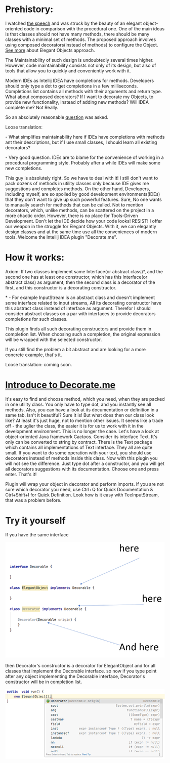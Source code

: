 # Prehistory:
I watched [the speech](https://youtu.be/75U9eefFYoU) and was struck by the beauty of an elegant object-oriented code in comparison with the procedural one.
One of the main ideas is that classes should not have many methods, there should be many classes with a minimal set of methods.
The proposed approach involves using composed decorators(instead of methods) to configure the Object. 
[See more](https://www.elegantobjects.org/) about Elegant Objects approach.

The Maintainability of such design is undoubtedly several times higher.
However, code maintainability consists not only of its design, but also of tools that allow you to quickly and conveniently work with it.

Modern IDEs as Intellij IDEA have completions for methods. 
Developers should only type a dot to get completions in a few milliseconds. 
Completions list contains all methods with their arguments and return type.
What about composed decorators? 
If I want to decorate my Objects, to provide new functionality, instead of adding new methods? Will IDEA complete me? 
Not Really.
 
So an absolutely reasonable [question](https://youtu.be/75U9eefFYoU?t=2498) was asked.

Loose translation:
 
\- What simplifies maintainability here if IDEs have completions with methods ant their descriptions, but if I use small classes, I should learn all existing decorators?

\- Very good question. IDEs are to blame for the convenience of working in a procedural programming style. Probably after a while IDEs will make some new completions.

This guy is absolutely right. So we have to deal with it!
I still don't want to pack dozens of methods in utility classes only because IDE gives me suggestions and completes methods.
On the other hand, Developers, including myself, are so spoiled by good development environments(IDEs) that they don’t want to give up such powerful features. 
Sure, No one wants to manually search for methods that can be called. Not to mention decorators, which, unlike methods, can be scattered on the project in a more chaotic order.
However, there is no place for Tools-Driven Development. Don't let the IDE decide how your code looks! RESIST!
I offer our weapon in the struggle for Elegant Objects. With it, we can elegantly design classes and at the same time use all the conveniences of modern tools.
Welcome the Intellij IDEA plugin "Decorate.me".

# How it works:
Axiom: If two classes implement same Interface(or abstract class)*, and the second one has at least one constructor, which has this Interface(or abstract class) as argument, 
then the second class is a decorator of the first, and this constructor is a decorating constructor.

\* - For example InputStream is an abstract class and doesn't implement some interface related to input streams,
All its decorating constructor have this abstract class instead of interface as argument.
Therefor I should consider abstract classes on a par with interfaces to provide decorators completions for such classes.

This plugin finds all such decorating constructors and provide them in completion list.
When choosing such a completion, the original expression will be wrapped with the selected constructor.

If you still find the problem a bit abstract and are looking for a more concrete example, that's [it](https://youtu.be/LPLqLaSwSsI?t=6739).

Loose translation: coming soon.

# [Introduce to Decorate.me](https://youtu.be/ZPHrfJN6f9Q)

It's easy to find and choose method, which you need, when they are packed in one utility class. 
You only have to type dot, and you instantly see all methods. 
Also, you can have a look at its documentation or definition in a same tab. Isn't it beautiful?  Sure It is!
But what does then our class look like? At least it's just huge, not to mention other issues.
It seems like a trade off - the uglier the class, the easier it is for us to work with it in the development environment.
This is no longer the case. 
Let's have a look at object-oriented Java framework Cactoos. Consider its interface Text. It's only can be converted to string by contract.
There is the Text package which contains all implementations of Text interface.
They all are quite small. If you want to do some operation with your text, you should use decorators instead of methods inside this class. Now with this plugin you will not see the difference.
Just type dot after a constructor, and you will get all decorators suggestions with its documentation. Choose one and press enter. That's it!

Plugin will wrap your object in decorator and perform imports.
If you are not sure which decorator you need, use Ctrl+Q for Quick Documentation & Ctrl+Shift+I for Quick Definition.
Look how is it easy with TeeInputStream, that was a problem before.

# Try it yourself
If you have the same interface

![explanation](src/main/resources/readme/explanation.PNG?raw=true "explanation")

then Decorator's constructor is a decorator for ElegantObject and for all classes that implement the Decorable interface.
so now if you type point after any object implementing the Decorable interface, Decorator's constructor will be in completion list.

![example](src/main/resources/readme/example.PNG?raw=true "example")


